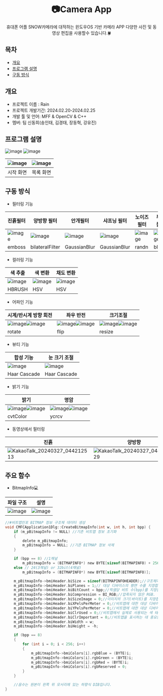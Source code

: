 <div align="center">
<h1>📷Camera App</h1>
휴대폰 어플 SNOW카메라에 대적하는 윈도우OS 기반 카메라 APP 다양한 사진 및 동영상 편집을 사용할수 있습니다.🍀 
</div>

## 목차
  - [개요](#개요) 
  - [프로그램 설명](#프로그램-설명)
  - [구동 방식](#구동-방식)

## 개요
- 프로젝트 이름 : Rain
- 프로젝트 개발기간: 2024.02.20-2024.02.25
- 개발 툴 및 언어: MFF & OpenCV & C++
- 멤버: 팀 신동희(송인태, 김경태, 장동혁, 강유진)

## 프로그램 설명
![image](https://github.com/dlsxo1023/CameraApp_Project_MFC/assets/149138829/be0d4580-5b66-4e31-872c-8c6d2b425e3d)
![image](https://github.com/dlsxo1023/CameraApp_Project_MFC/assets/149138829/5939497c-c3db-4661-afbf-7ab2ad945cb2)

|![image](https://github.com/dlsxo1023/CameraApp_Project_MFC/assets/149138829/a4686954-b015-4d51-bea4-0465ef85b1c1)|![image](https://github.com/dlsxo1023/CameraApp_Project_MFC/assets/149138829/9d7447fb-d5bd-45c5-b563-50994a8e3f1c)|
|:---:|:---:|
|시작 화면|목록 화면|


## 구동 방식
- 필터링 기능 

|진흙필터|양방향 필터|안개필터|샤프닝 필터|노이즈 필터|부분 블러|
|---|---|---|---|---|---|
|![image](https://github.com/dlsxo1023/CameraApp_Project_MFC/assets/149138829/d24cb4dc-c614-4734-b9f7-1d18258b679a)|![image](https://github.com/dlsxo1023/CameraApp_Project_MFC/assets/149138829/a983a507-9713-42ba-a6dd-ca93b99d566b)|![image](https://github.com/dlsxo1023/CameraApp_Project_MFC/assets/149138829/64a5b2b0-2955-4775-afe8-8c39f3fcca6a)|![image](https://github.com/dlsxo1023/CameraApp_Project_MFC/assets/149138829/0bb62c63-8ac2-4a47-b575-af62fc488e2e)|![image](https://github.com/dlsxo1023/CameraApp_Project_MFC/assets/149138829/a9cc22d7-c629-4314-8588-6551d63db8f6)|![image](https://github.com/dlsxo1023/CameraApp_Project_MFC/assets/149138829/f2dc3e94-1055-4172-a229-e8f3b6b65f96)|
|emboss|bilateralFilter|GaussianBlur|GaussianBlur|randn|blur|

- 컬러링 기능

|색 추출|색 변환|채도 변환|
|---|---|---|
|![image](https://github.com/dlsxo1023/CameraApp_Project_MFC/assets/149138829/a526c71d-1c9a-45ef-8e12-3847b355a74c)|![image](https://github.com/dlsxo1023/CameraApp_Project_MFC/assets/149138829/4e683a5d-3a83-459f-9cb0-71272aac970a)|![image](https://github.com/dlsxo1023/CameraApp_Project_MFC/assets/149138829/bf3e7a96-19e0-4056-80ca-e88c7db2419e)|
|HBRUSH|HSV|HSV|

- 어파인 기능 

|시계/반시계 방향 회전|좌우 반전|크기조절|
|---|---|---|
|![image](https://github.com/dlsxo1023/CameraApp_Project_MFC/assets/149138829/1aea1d57-a826-4834-8ed8-99c488512201)![image](https://github.com/dlsxo1023/CameraApp_Project_MFC/assets/149138829/c15d023a-bea7-49e2-8be2-9518e241b808)|![image](https://github.com/dlsxo1023/CameraApp_Project_MFC/assets/149138829/1b7a4715-69c5-438a-a612-c978b4760e98)![image](https://github.com/dlsxo1023/CameraApp_Project_MFC/assets/149138829/d6df8c25-ab66-455d-bb28-fa16a370097a)|![image](https://github.com/dlsxo1023/CameraApp_Project_MFC/assets/149138829/93023c20-79dd-4d63-9475-c306732be0b6)![image](https://github.com/dlsxo1023/CameraApp_Project_MFC/assets/149138829/32f42d64-12cf-4534-900c-0f196a10921a)|
|rotate|flip|resize|

- 뷰티 기능

|합성 기능|눈 크기 조절|
|---|---|
|![image](https://github.com/dlsxo1023/CameraApp_Project_MFC/assets/149138829/4617b8e8-5e40-4d85-ab47-663987dd49f2)|![image](https://github.com/dlsxo1023/CameraApp_Project_MFC/assets/149138829/a1bce18c-ab8a-4115-b12c-f1e5f01eddb0)|
|Haar Cascade|Haar Cascade|


- 밝기 기능

|밝기|명암|
|---|---|
|![image](https://github.com/dlsxo1023/CameraApp_Project_MFC/assets/149138829/7032ad18-59ba-4363-a0e1-c3e0b88ae33d)![image](https://github.com/dlsxo1023/CameraApp_Project_MFC/assets/149138829/d0498a63-c641-41a9-8d1a-91ea3cba924e)|![image](https://github.com/dlsxo1023/CameraApp_Project_MFC/assets/149138829/dabe67eb-0b9d-4e3d-b2ec-80078517053f)![image](https://github.com/dlsxo1023/CameraApp_Project_MFC/assets/149138829/91813163-eec2-4db1-beef-572e02b1a6cd)|
|cvtColor|ycrcv|

- 동영상에서 필터링

|진흙|양방향|부분 블러|노이즈|
|---|---|---|---|
|![KakaoTalk_20240327_044212513](https://github.com/dlsxo1023/CameraApp_Project_MFC/assets/149138829/15079c95-a265-491f-afee-f0186e015cc5)|![KakaoTalk_20240327_044211829](https://github.com/dlsxo1023/CameraApp_Project_MFC/assets/149138829/e8284599-cde1-4629-9a91-7ce8cc9ea860)|![KakaoTalk_20240327_044211162](https://github.com/dlsxo1023/CameraApp_Project_MFC/assets/149138829/a4e087b4-2871-4086-a72e-2df66f37430f)|![KakaoTalk_20240327_044210528](https://github.com/dlsxo1023/CameraApp_Project_MFC/assets/149138829/38cba7cf-2c73-4df3-ae13-cdc618ed3a19)|

## 주요 함수
- BitmapInfo💻<br>

|파일 구조|설명|
|---|---|
|![image](https://github.com/dlsxo1023/CameraApp_Project_MFC/assets/149138829/383f8bbb-af33-491a-8dd8-559efe1ba38c)|![image](https://github.com/dlsxo1023/CameraApp_Project_MFC/assets/149138829/4e7fe94f-5cb6-403c-b0f8-02a133c3f359)|


```c
//#비트맵인포 BITMAP 정보 구조체 데이터 생성 
void CMFCApplication1Dlg::CreateBitmapInfo(int w, int h, int bpp) {
	if (m_pBitmapInfo != NULL) //기존 비트맵 정보 초기화 
	{
		delete m_pBitmapInfo;
		m_pBitmapInfo = NULL; //기존 BITMAP 정보 삭제 
	}

	if (bpp == 8) //1채널 
		m_pBitmapInfo = (BITMAPINFO*) new BYTE[sizeof(BITMAPINFO) + 256 * sizeof(RGBQUAD)];
	else // 24(3채널) or 32bit(4채널)
		m_pBitmapInfo = (BITMAPINFO*) new BYTE[sizeof(BITMAPINFO)];

	m_pBitmapInfo->bmiHeader.biSize = sizeof(BITMAPINFOHEADER);//구조체에 필요한 바이트 수
	m_pBitmapInfo->bmiHeader.biPlanes = 1;// 대상 디바이스의 평면 수를 지정합니다. 이 값은 1로 설정해야 합니다.
	m_pBitmapInfo->bmiHeader.biBitCount = bpp;//픽셀당 비트 수(bpp)를 지정합니다. 압축되지 않은 형식의 경우 이 값은 픽셀당 평균 비트 수입니다.
	m_pBitmapInfo->bmiHeader.biCompression = BI_RGB;//압축되지 않은 RGB.
	m_pBitmapInfo->bmiHeader.biSizeImage = 0;//이미지의 크기(바이트)를 지정합니다.
	m_pBitmapInfo->bmiHeader.biXPelsPerMeter = 0;//비트맵에 대한 대상 디바이스의 가로 해상도(미터당 픽셀)
	m_pBitmapInfo->bmiHeader.biYPelsPerMeter = 0;//비트맵에 대한 대상 디바이스의 세로 해상도(미터당 픽셀)를 지정합니다.
	m_pBitmapInfo->bmiHeader.biClrUsed = 0;//비트맵에서 실제로 사용되는 색 테이블의 색 인덱스 수를 지정합니다.
	m_pBitmapInfo->bmiHeader.biClrImportant = 0;//비트맵을 표시하는 데 중요한 것으로 간주되는 색 인덱스의 수를 지정합니다.이 값이 0이면 모든 색이 중요합니다.
	m_pBitmapInfo->bmiHeader.biWidth = w;
	m_pBitmapInfo->bmiHeader.biHeight = -h;

	if (bpp == 8)
	{
		for (int i = 0; i < 256; i++)
		{
			m_pBitmapInfo->bmiColors[i].rgbBlue = (BYTE)i;
			m_pBitmapInfo->bmiColors[i].rgbGreen = (BYTE)i;
			m_pBitmapInfo->bmiColors[i].rgbRed = (BYTE)i;
			m_pBitmapInfo->bmiColors[i].rgbReserved = 0;
		}
	}

	//음수는 원본이 왼쪽 위 모서리에 있는 하향식 DIB입니다.
}
```
























